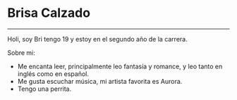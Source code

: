 # Brisa Calzado
___
Holi, soy Bri tengo 19 y estoy en el segundo año de la carrera. 

Sobre mi:
- Me encanta leer, principalmente leo fantasía y romance, y leo tanto en inglés como en español.
- Me gusta escuchar música, mi artista favorita es Aurora.
- Tengo una perrita.
